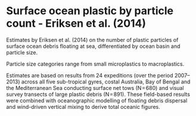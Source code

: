 # Surface ocean plastic by particle count - Eriksen et al. (2014)

Estimates by Eriksen et al. (2014) on the number of plastic particles of surface ocean debris floating at sea, differentiated by ocean basin and particle size.

Particle size categories range from small microplastics to macroplastics. 

Estimates are based on results from 24 expeditions (over the period 2007–2013) across all five sub-tropical gyres, costal Australia, Bay of Bengal and the Mediterranean Sea conducting surface net tows (N = 680) and visual survey transects of large plastic debris (N = 891). These field-based results were combined with oceanographic modelling of floating debris dispersal and wind-driven vertical mixing to derive total oceanic figures.